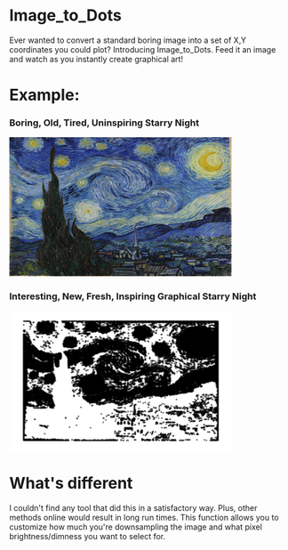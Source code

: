 # Image_to_Dots
Ever wanted to convert a standard boring image into a set of X,Y coordinates you could plot? Introducing Image_to_Dots. Feed it an image and watch as you instantly create graphical art!


# Example: 

### Boring, Old, Tired, Uninspiring Starry Night

<img src="https://github.com/JackOgozaly/Image_to_Dots/blob/main/Examples/starry_night.jpg" width="400" height="250">

### Interesting, New, Fresh, Inspiring Graphical Starry Night

<img src="https://github.com/JackOgozaly/Image_to_Dots/blob/main/Examples/starry_night_graph.png" width="400" height="250">


# What's different

I couldn't find any tool that did this in a satisfactory way. Plus, other methods online would result in long run times. This function allows you to customize how much you're downsampling the image and what pixel brightness/dimness you want to select for. 
